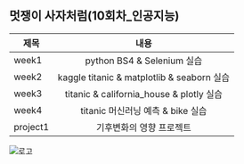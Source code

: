 ## 멋쟁이 사자처럼(10회차_인공지능)
| 제목 | 내용 |
| --- |:---:|
| week1|python BS4 & Selenium 실습|
| week2|kaggle titanic & matplotlib & seaborn 실습|
| week3|titanic & california_house & plotly 실습|
| week4|titanic 머신러닝 예측 & bike 실습|
| project1|기후변화의 영향 프로젝트|
![로고](https://ifh.cc/g/QncW1O.png)


